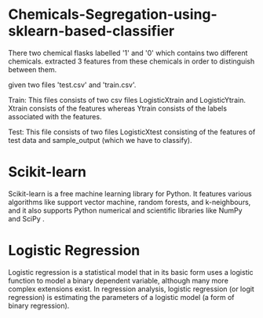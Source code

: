 # Chemicals-Segregation-using-sklearn-based-classifier

There two chemical flasks labelled '1' and '0' which contains two different chemicals. extracted 3 features from these chemicals in order to distinguish between them.

given two files 'test.csv' and 'train.csv'.

Train: This files consists of two csv files LogisticXtrain and LogisticYtrain. Xtrain consists of the features whereas Ytrain consists of the labels associated with the features.

Test: This file consists of two files LogisticXtest consisting of the features of test data and sample_output (which we have to classify).

# Scikit-learn

Scikit-learn is a free machine learning library for Python. It features various algorithms like support vector machine, random forests, and k-neighbours, and it also supports Python numerical and scientific libraries like NumPy and SciPy .

# Logistic Regression

Logistic regression is a statistical model that in its basic form uses a logistic function to model a binary dependent variable, although many more complex extensions exist. In regression analysis, logistic regression (or logit regression) is estimating the parameters of a logistic model (a form of binary regression).
